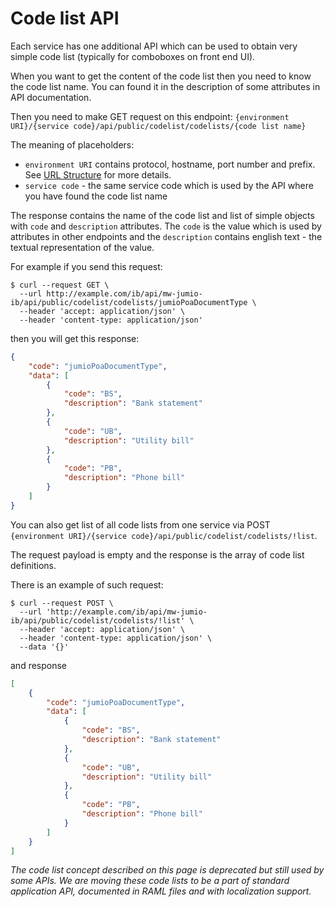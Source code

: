 # Code list API

Each service has one additional API which can be used to obtain very simple code list (typically for comboboxes on front end UI).

When you want to get the content of the code list then you need to know the code list name. You can found it in the description of some attributes in API documentation.

Then you need to make GET request on this endpoint: `{environment URI}/{service code}/api/public/codelist/codelists/{code list name}`

The meaning of placeholders:
* `environment URI` contains protocol, hostname, port number and prefix. See [URL Structure](urlStructure-ib) for more details.
* `service code` - the same service code which is used by the API where you have found the code list name

The response contains the name of the code list and list of simple objects with `code` and `description` attributes.
The `code` is the value which is used by attributes in other endpoints and the `description` contains english text - the textual representation of the value.

For example if you send this request:

```shell
$ curl --request GET \
  --url http://example.com/ib/api/mw-jumio-ib/api/public/codelist/codelists/jumioPoaDocumentType \
  --header 'accept: application/json' \
  --header 'content-type: application/json'
```

then you will get this response:

```json
{
    "code": "jumioPoaDocumentType",
    "data": [
        {
            "code": "BS",
            "description": "Bank statement"
        },
        {
            "code": "UB",
            "description": "Utility bill"
        },
        {
            "code": "PB",
            "description": "Phone bill"
        }
    ]
}
```

You can also get list of all code lists from one service via POST `{environment URI}/{service code}/api/public/codelist/codelists/!list`.

The request payload is empty and the response is the array of code list definitions.

There is an example of such request:

```shell
$ curl --request POST \
  --url 'http://example.com/ib/api/mw-jumio-ib/api/public/codelist/codelists/!list' \
  --header 'accept: application/json' \
  --header 'content-type: application/json' \
  --data '{}'
```

and response

```json
[
    {
        "code": "jumioPoaDocumentType",
        "data": [
            {
                "code": "BS",
                "description": "Bank statement"
            },
            {
                "code": "UB",
                "description": "Utility bill"
            },
            {
                "code": "PB",
                "description": "Phone bill"
            }
        ]
    }
]
```

*The code list concept described on this page is deprecated but still used by some APIs. We are moving these code lists to be a part of standard application API, documented in RAML files and with localization support.*